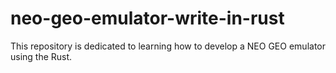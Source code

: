 # neo-geo-emulator-write-in-rust

This repository is dedicated to learning how to develop a NEO GEO emulator using the Rust.

